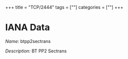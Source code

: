 +++
title = "TCP/2444"
tags = [""]
categories = [""]
+++

# IANA Data

_Name:_ btpp2sectrans

_Description:_ BT PP2 Sectrans

